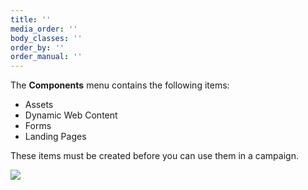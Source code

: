 ```yaml
---
title: ''
media_order: ''
body_classes: ''
order_by: ''
order_manual: ''
---
```


The **Components** menu contains the following items:

* Assets
* Dynamic Web Content
* Forms
* Landing Pages

These items must be created before you can use them in a campaign.

![](media/components-dropdown.jpg)
